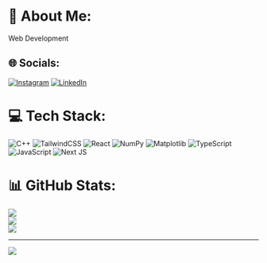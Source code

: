 # 💫 About Me:
Web Development<br>


## 🌐 Socials:
[![Instagram](https://img.shields.io/badge/Instagram-%23E4405F.svg?logo=Instagram&logoColor=white)](https://instagram.com/asil.mehaboob) [![LinkedIn](https://img.shields.io/badge/LinkedIn-%230077B5.svg?logo=linkedin&logoColor=white)](https://linkedin.com/in/asil-mehaboob-v) 

# 💻 Tech Stack:
![C++](https://img.shields.io/badge/c++-%2300599C.svg?style=for-the-badge&logo=c%2B%2B&logoColor=white) ![TailwindCSS](https://img.shields.io/badge/tailwindcss-%2338B2AC.svg?style=for-the-badge&logo=tailwind-css&logoColor=white) ![React](https://img.shields.io/badge/react-%2320232a.svg?style=for-the-badge&logo=react&logoColor=%2361DAFB) ![NumPy](https://img.shields.io/badge/numpy-%23013243.svg?style=for-the-badge&logo=numpy&logoColor=white) ![Matplotlib](https://img.shields.io/badge/Matplotlib-%23ffffff.svg?style=for-the-badge&logo=Matplotlib&logoColor=black) ![TypeScript](https://img.shields.io/badge/typescript-%23007ACC.svg?style=for-the-badge&logo=typescript&logoColor=white) ![JavaScript](https://img.shields.io/badge/javascript-%23323330.svg?style=for-the-badge&logo=javascript&logoColor=%23F7DF1E) ![Next JS](https://img.shields.io/badge/Next-black?style=for-the-badge&logo=next.js&logoColor=white)
# 📊 GitHub Stats:
![](https://github-readme-stats.vercel.app/api?username=AsilMehaboob&theme=dark&hide_border=false&include_all_commits=true&count_private=true)<br/>
![](https://github-readme-streak-stats.herokuapp.com/?user=AsilMehaboob&theme=dark&hide_border=false)<br/>
![](https://github-readme-stats.vercel.app/api/top-langs/?username=AsilMehaboob&theme=dark&hide_border=false&include_all_commits=true&count_private=true&layout=compact)

---
[![](https://visitcount.itsvg.in/api?id=AsilMehaboob&icon=0&color=0)](https://visitcount.itsvg.in)

<!-- Proudly created with GPRM ( https://gprm.itsvg.in ) -->
